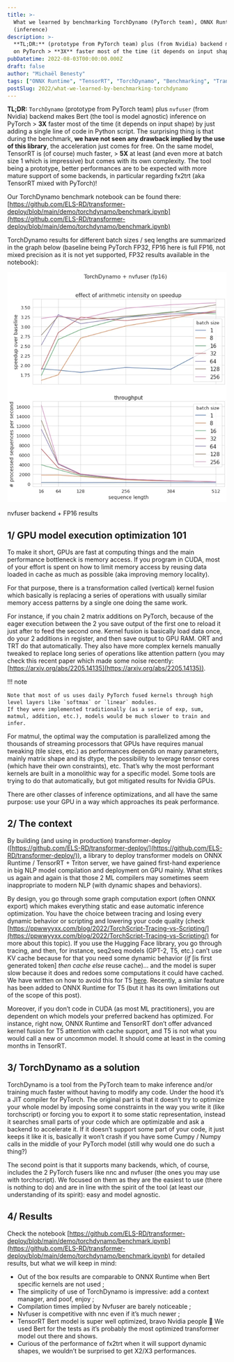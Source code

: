 ```yaml
---
title: >-
  What we learned by benchmarking TorchDynamo (PyTorch team), ONNX Runtime and TensorRT on transformers model
  (inference)
description: >-
  **TL;DR:** (prototype from PyTorch team) plus (from Nvidia) backend makes Bert (the tool is model agnostic) inference
  on PyTorch > **3X** faster most of the time (it depends on input shape) by just adding a single lin…
pubDatetime: 2022-08-03T00:00:00.000Z
draft: false
author: "Michaël Benesty"
tags: ["ONNX Runtime", "TensorRT", "TorchDynamo", "Benchmarking", "Transformers"]
postSlug: 2022/what-we-learned-by-benchmarking-torchdynamo
---
```



**TL;DR:** `TorchDynamo` (prototype from PyTorch team) plus `nvfuser` (from Nvidia) backend makes Bert (the tool is model
agnostic) inference on PyTorch > **3X** faster most of the time (it depends on input shape) by just adding a single line of code in
Python script.
The surprising thing is that during the benchmark, **we have not seen any drawback implied by the use of this library**, the acceleration just comes for free.
On the same model, TensorRT is (of course) much faster, > **5X** at least (and even more at batch size 1 which is
impressive) but comes with its own complexity.
The tool being a prototype, better performances are to be expected with more mature support of some backends, in
particular regarding fx2trt (aka TensorRT mixed with PyTorch)!

<!-- more -->

Our TorchDynamo benchmark notebook can be found there:
[https://github.com/ELS-RD/transformer-deploy/blob/main/demo/torchdynamo/benchmark.ipynb](https://github.com/ELS-RD/transformer-deploy/blob/main/demo/torchdynamo/benchmark.ipynb)

TorchDynamo results for different batch sizes / seq lengths are summarized in the graph below (baseline being PyTorch
FP32, FP16 here is full FP16, not mixed precision as it is not yet supported, FP32 results available in the notebook):


  ![Speedup over Hugging Face baseline](torchdynamo-plus-nvfuser-fp16.webp)
  <p class="caption">nvfuser backend + FP16 results</p>


## 1/ GPU model execution optimization 101

To make it short, GPUs are fast at computing things and the main performance bottleneck is memory access.
If you program in CUDA, most of your effort is spent on how to limit memory access by reusing data loaded in cache as
much as possible (aka improving memory locality).

For that purpose, there is a transformation called (vertical) kernel fusion which basically is replacing a series of
operations with usually similar memory access patterns by a single one doing the same work.

For instance, if you chain 2 matrix additions on PyTorch, because of the eager execution between the 2 you save output
of the first one to reload it just after to feed the second one.
Kernel fusion is basically load data once, do your 2 additions in register, and then save output to GPU RAM. ORT and TRT
do that automatically.
They also have more complex kernels manually tweaked to replace long series of operations like attention pattern (you
may check this recent paper which made some noise recently: [https://arxiv.org/abs/2205.14135](https://arxiv.org/abs/2205.14135)).

!!! note

    Note that most of us uses daily PyTorch fused kernels through high level layers like `softmax` or `linear` modules. 
    If they were implemented traditionally (as a serie of exp, sum, matmul, addition, etc.), models would be much slower to train and infer.

For matmul, the optimal way the computation is parallelized among the thousands of streaming processors that GPUs have
requires manual tweaking (tile sizes, etc.) as performances depends on many parameters, mainly matrix shape and its dtype, the possibility to leverage tensor
cores (which have their own constraints), etc.
That’s why the most performant kernels are built in a monolithic way for a specific model. Some tools are trying to do
that automatically, but got mitigated results for Nvidia GPUs.

There are other classes of inference optimizations, and all have the same purpose: use your GPU in a way which
approaches its peak performance.

## 2/ The context

By building (and using in production)
transformer-deploy ([https://github.com/ELS-RD/transformer-deploy/](https://github.com/ELS-RD/transformer-deploy/)),
a library to deploy transformer models on ONNX Runtime / TensorRT + Triton server, we have gained first-hand experience
in big NLP model compilation and deployment on GPU mainly.
What strikes us again and again is that those 2 ML compilers may sometimes seem inappropriate to modern NLP (with
dynamic shapes and behaviors).

By design, you go through some graph computation export (often ONNX export) which makes everything static and ease
automatic inference optimization.
You have the choice between tracing and losing every dynamic behavior or scripting and lowering your code quality
(check [https://ppwwyyxx.com/blog/2022/TorchScript-Tracing-vs-Scripting/](https://ppwwyyxx.com/blog/2022/TorchScript-Tracing-vs-Scripting/) 
for more about this topic).
If you use the Hugging Face library, you go through tracing, and then, for instance, seq2seq models (GPT-2, T5, etc.)
can’t use KV cache because for that you need some dynamic behavior (_if_ [is first generated token] _then cache else_ reuse
cache)… and the model is super slow because it does and redoes some computations it could have cached.
We have written on how to avoid this for T5 [here](../what-we-learned-by-making-t5-large/index.md).
Recently, a similar feature has been added to ONNX Runtime for T5 (but it has its own limitations out of the scope of
this post).

Moreover, if you don’t code in CUDA (as most ML practitioners), you are dependent on which models your preferred backend
has optimized.
For instance, right now, ONNX Runtime and TensorRT don’t offer advanced kernel fusion for T5 attention with cache
support, and T5 is not what you would call a new or uncommon model.
It should come at least in the coming months in TensorRT.

## 3/ TorchDynamo as a solution

TorchDynamo is a tool from the PyTorch team to make inference and/or training much faster without having to modify any
code.
Under the hood it’s a JIT compiler for PyTorch. The original part is that it doesn’t try to optimize your whole model
by imposing some constraints in the way you write it (like torchscript) or forcing you to export it to some static
representation,
instead it searches small parts of your code which are optimizable and ask a backend to accelerate it.
If it doesn’t support some part of your code, it just keeps it like it is,
basically it won’t crash if you have some Cumpy / Numpy calls in the middle of your PyTorch model (still why would one
do such a thing?)

The second point is that it supports many backends, which, of course, includes the 2 PyTorch fusers like nnc and
nvfuser (the ones you may use with torchscript).
We focused on them as they are the easiest to use (there is nothing to do) and are in line with the spirit of the tool 
(at least our understanding of its spirit): easy and model agnostic.

## 4/ Results

Check the
notebook [https://github.com/ELS-RD/transformer-deploy/blob/main/demo/torchdynamo/benchmark.ipynb](https://github.com/ELS-RD/transformer-deploy/blob/main/demo/torchdynamo/benchmark.ipynb)
for detailed results, but what we will keep in mind:

- Out of the box results are comparable to ONNX Runtime when Bert specific kernels are not used ;
- The simplicity of use of TorchDynamo is impressive: add a context manager, and poof, enjoy ;
- Compilation times implied by Nvfuser are barely noticeable ;
- Nvfuser is competitive with nnc even if it’s much newer ;
- TensorRT Bert model is super well optimized, bravo Nvidia people 👏 We used Bert for the tests as it’s probably the
  most optimized transformer model out there and shows.
- Curious of the performance of fx2trt when it will support dynamic shapes, we wouldn’t be surprised to get X2/X3
  performances.